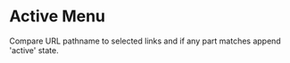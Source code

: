 <h1>Active Menu</h1>
<p>Compare URL pathname to selected links and if any part matches append 'active' state.</p>
